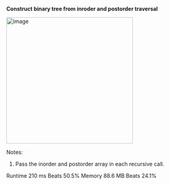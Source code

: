 **Construct binary tree from inroder and postorder traversal**

<img width="332" alt="image" src="https://user-images.githubusercontent.com/25766765/212237748-c19e033a-47e0-47fe-a00d-9f092fc3249d.png">

Notes:
1. Pass the inorder and postorder array in each recursive call.

Runtime
210 ms
Beats
50.5%
Memory
88.6 MB
Beats
24.1%
